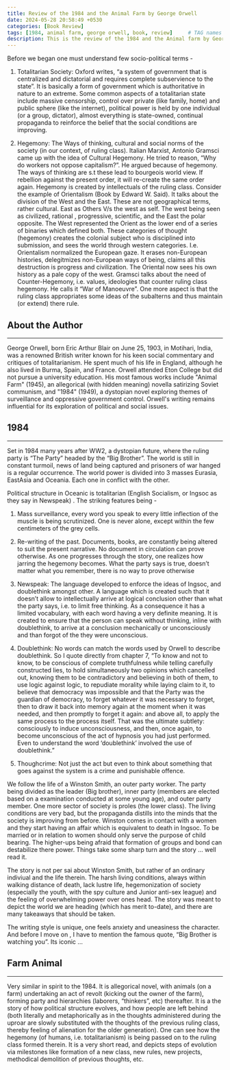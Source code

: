 ```yaml
---
title: Review of the 1984 and the Animal Farm by George Orwell
date: 2024-05-28 20:58:49 +0530
categories: [Book Review]
tags: [1984, animal farm, george orwell, book, review]     # TAG names should always be lowercase
description: This is the review of the 1984 and the Animal farm by George Orwell
---
```


Before we began one must understand few socio-political terms -

1. Totalitarian Society: Oxford writes, “a system of government that is centralized and dictatorial and requires complete subservience to the state”. It is basically a form of government which is authoritative in nature to an extreme. Some common aspects of a totalitarian state include massive censorship, control over private (like family, home) and public sphere (like the internet), political power is held by one individual (or a group, dictator), almost everything is state-owned, continual propaganda to reinforce the belief that the social conditions are improving.

2. Hegemony: The Ways of thinking, cultural and social norms of the society (in our context, of ruling class). Italian Marxist, Antonio Gramsci came up with the idea of Cultural Hegemony. He tried to reason, “Why do workers not oppose capitalism?”. He argued because of hegemony.  The ways of thinking are s.t these lead to bourgeois world view. If rebellion against the present order, it will re-create the same order again. Hegemony is created by intellectuals of the ruling class. Consider the example of Orientalism (Book by Edward W. Said). It talks about the division of the West and the East. These are not geographical terms, rather cultural. East as Others V/s the west as self. The west being seen as civilized, rational , progressive, scientific, and the East the polar opposite. The West represented the Orient as the lower end of a series of binaries which defined both. These categories of thought (hegemony) creates the colonial subject who is disciplined into submission, and sees the world through western categories. I.e. Orientalism normalized the European gaze. It erases non-European histories, delegitmizes non-European ways of being, claims all this destruction is progress and civilization. The Oriental now sees his own history as a pale copy of the west. Gramsci talks about the need of Counter-Hegemony, i.e. values, ideologies that counter ruling class hegemony. He calls it “War of Manoeuvre”. One more aspect is that the ruling class appropriates some ideas of the subalterns and thus maintain (or extend) there rule. 

## About the Author

---

George Orwell, born Eric Arthur Blair on June 25, 1903, in Motihari, India, was a renowned British writer known for his keen social commentary and critiques of totalitarianism. He spent much of his life in England, although he also lived in Burma, Spain, and France. Orwell attended Eton College but did not pursue a university education. His most famous works include "Animal Farm" (1945), an allegorical (with hidden meaning) novella satirizing Soviet communism, and "1984" (1949), a dystopian novel exploring themes of surveillance and oppressive government control. Orwell's writing remains influential for its exploration of political and social issues.

## 1984

---

Set in 1984 many years after WW2, a dystopian future, where the ruling party is “The Party” headed by the “Big Brother”. The world is still in constant turmoil, news of land being captured and prisoners of war hanged is a regular occurrence. The world power is divided into 3 masses Eurasia, EastAsia and Oceania. Each one in conflict with the other. 

Political structure in Oceanic is totalitarian (English Socialism, or Ingsoc as they say in Newspeak) . The striking features being -

1. Mass surveillance, every word you speak to every little inflection of the muscle is being scrutinized. One is never alone, except within the few centimeters of the grey cells. 

2. Re-writing of the past. Documents, books, are constantly being altered to suit the present narrative. No document in circulation can prove otherwise. As one progresses through the story, one realizes how jarring the hegemony becomes. What the party says is true, doesn’t matter what you remember, there is no way to prove otherwise

3. Newspeak: The language developed to enforce the ideas of Ingsoc, and doublethink amongst other. A language which is created such that it doesn’t allow to intellectually arrive at logical conclusion other than what the party says, i.e. to limit free thinking. As a consequence it has a limited vocabulary, with each word having a very definite meaning. It is created to ensure that the person can speak without thinking, inline with doublethink, to arrive at a conclusion mechanically or unconsciously and than forgot of the they were unconscious.

4. Doublethink: No words can match the words used by Orwell to describe doublethink. So I quote directly from chapter 7, “To know and not to know, to be conscious of complete truthfulness while telling carefully constructed lies, to hold simultaneously two opinions which cancelled out, knowing them to be contradictory and believing in both of them, to use logic against logic, to repudiate morality while laying claim to it, to believe that democracy was impossible and that the Party was the guardian of democracy, to forget whatever it was necessary to forget, then to draw it back into memory again at the moment when it was needed, and then promptly to forget it again: and above all, to apply the same process to the process itself. That was the ultimate subtlety: consciously to induce unconsciousness, and then, once again, to become unconscious of the act of hypnosis you had just performed. Even to understand the word ‘doublethink’ involved the use of doublethink.”

5. Thoughcrime: Not just the act but even to think about something that goes against the system is a crime and punishable offence.

We follow the life of a Winston Smith, an outer party worker. The party being divided as the leader (Big brother), inner party (members are elected based on a examination conducted at some young age), and outer party member. One more sector of society is proles (the lower class). The living conditions are very bad, but the propaganda distills into the minds that the society is improving from before. Winston comes in contact with a women and they start having an affair which is equivalent to death in Ingsoc. To be married or in relation to women should only serve the purpose of child bearing. The higher-ups being afraid that formation of groups and bond can destabilize there power. Things take some sharp turn and the story … well read it. 

The story is not per sai about Winston Smith, but rather of an ordinary indiviual and the life therein. The harsh living conditions, always within walking distance of death, lack lustre life, hegemonization of society (especially the youth, with the spy culture and Junior anti-sex league) and the feeling of overwhelming power over ones head. The story was meant to depict the world we are heading (which has merit to-date), and there are many takeaways that should be taken. 

The writing style is unique, one feels anxiety and uneasiness the character. And before I move on , I have to mention the famous quote, “Big Brother is watching you”. Its iconic …

## Farm Animal

---

Very similar in spirit to the 1984. It is allegorical novel, with animals (on a farm) undertaking an act of revolt (kicking out the owner of the farm), forming party and hierarchies (laborers, “thinkers”, etc) thereafter. It is a the story of how political structure evolves, and how people are left behind (both literally and metaphorically as in the thoughts administered during the uproar are slowly substituted with the thoughts of the previous ruling class, thereby feeling of alienation for the older generation). One can see how the hegemony (of humans, i.e. totalitarianism) is being passed on to the ruling class formed therein. It is a very short read, and depicts steps of evolution via milestones like formation of a new class, new rules, new projects, methodical demolition of previous thoughts, etc.
